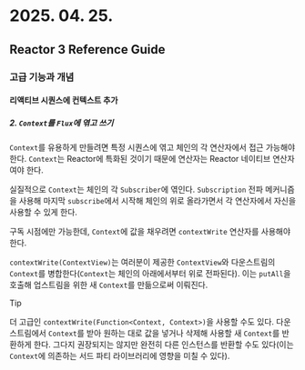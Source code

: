 # 2025. 04. 25.

## Reactor 3 Reference Guide

### 고급 기능과 개념

#### 리액티브 시퀀스에 컨텍스트 추가

##### 2. `Context`를 `Flux`에 엮고 쓰기

`Context`를 유용하게 만들려면 특정 시퀀스에 엮고 체인의 각 연산자에서 접근 가능해야 한다. `Context`는 Reactor에 특화된 것이기 때문에 연산자는 Reactor 네이티브 연산자여야 한다.

실질적으로 `Context`는 체인의 각 `Subscriber`에 엮인다. `Subscription` 전파 메커니즘을 사용해 마지막 `subscribe`에서 시작해 체인의 위로 올라가면서 각 연산자에서 자신을 사용할 수 있게 한다.

구독 시점에만 가능한데, `Context`에 값을 채우려면 `contextWrite` 연산자를 사용해야 한다.

`contextWrite(ContextView)`는 여러분이 제공한 `ContextView`와 다운스트림의 `Context`를 병합한다(`Context`는 체인의 아래에서부터 위로 전파된다). 이는 `putAll`을 호출해 업스트림을 위한 새 `Context`를 만듦으로써 이뤄진다.

> [!TIP]
>
> 더 고급인 `contextWrite(Function<Context, Context>)`을 사용할 수도 있다. 다운스트림에서 `Context`를 받아 원하는 대로 값을 넣거나 삭제해 사용할 새 `Context`를 반환하게 한다. 그다지 권장되지는 않지만 완전히 다른 인스턴스를 반환할 수도 있다(이는 `Context`에 의존하는 서드 파티 라이브러리에 영향을 미칠 수 있다).

